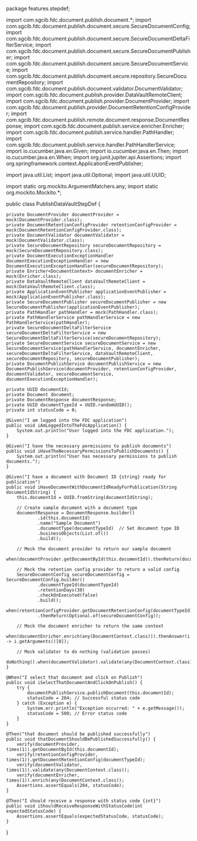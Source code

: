 package features.stepdef;

import com.sgcib.fdc.document.publish.document.*;
import com.sgcib.fdc.document.publish.document.secure.SecureDocumentConfig;
import com.sgcib.fdc.document.publish.document.secure.SecureDocumentDeltaFilterService;
import com.sgcib.fdc.document.publish.document.secure.SecureDocumentPublisher;
import com.sgcib.fdc.document.publish.document.secure.SecureDocumentService;
import com.sgcib.fdc.document.publish.document.secure.repository.SecureDocumentRepository;
import com.sgcib.fdc.document.publish.document.validator.DocumentValidator;
import com.sgcib.fdc.document.publish.provider.DataVaultRemoteClient;
import com.sgcib.fdc.document.publish.provider.DocumentProvider;
import com.sgcib.fdc.document.publish.provider.DocumentRetentionConfigProvider;
import com.sgcib.fdc.document.publish.remote.document.response.DocumentResponse;
import com.sgcib.fdc.document.publish.service.enricher.Enricher;
import com.sgcib.fdc.document.publish.service.handler.PathHandler;
import com.sgcib.fdc.document.publish.service.handler.PathHandlerService;
import io.cucumber.java.en.Given;
import io.cucumber.java.en.Then;
import io.cucumber.java.en.When;
import org.junit.jupiter.api.Assertions;
import org.springframework.context.ApplicationEventPublisher;

import java.util.List;
import java.util.Optional;
import java.util.UUID;

import static org.mockito.ArgumentMatchers.any;
import static org.mockito.Mockito.*;

public class PublishDataVaultStepDef {

    private DocumentProvider documentProvider = mock(DocumentProvider.class);
    private DocumentRetentionConfigProvider retentionConfigProvider = mock(DocumentRetentionConfigProvider.class);
    private DocumentValidator documentValidator = mock(DocumentValidator.class);
    private SecureDocumentRepository secureDocumentRepository = mock(SecureDocumentRepository.class);
    private DocumentExecutionExceptionHandler documentExecutionExceptionHandler = new DocumentExecutionExceptionHandler(secureDocumentRepository);
    private Enricher<DocumentContext> documentEnricher = mock(Enricher.class);
    private DataVaultRemoteClient dataVaultRemoteClient = mock(DataVaultRemoteClient.class);
    private ApplicationEventPublisher applicationEventPublisher = mock(ApplicationEventPublisher.class);
    private SecureDocumentPublisher secureDocumentPublisher = new SecureDocumentPublisher(applicationEventPublisher);
    private PathHandler pathHandler = mock(PathHandler.class);
    private PathHandlerService pathHandlerService = new PathHandlerService(pathHandler);
    private SecureDocumentDeltaFilterService secureDocumentDeltaFilterService = new SecureDocumentDeltaFilterService(secureDocumentRepository);
    private SecureDocumentService secureDocumentService = new SecureDocumentService(pathHandlerService, documentEnricher, secureDocumentDeltaFilterService, dataVaultRemoteClient, secureDocumentRepository, secureDocumentPublisher);
    private DocumentPublishService documentPublishService = new DocumentPublishService(documentProvider, retentionConfigProvider, documentValidator, secureDocumentService, documentExecutionExceptionHandler);
    
    private UUID documentId;
    private Document document;
    private DocumentResponse documentResponse;
    private UUID documentTypeId = UUID.randomUUID();
    private int statusCode = 0;

    @Given("I am logged into the FDC application")
    public void iAmLoggedIntoTheFdcApplication() {
        System.out.println("User logged into the FDC application.");
    }

    @Given("I have the necessary permissions to publish documents")
    public void iHaveTheNecessaryPermissionsToPublishDocuments() {
        System.out.println("User has necessary permissions to publish documents.");
    }

    @Given("I have a document with Document ID {string} ready for publication")
    public void iHaveDocumentWithDocumentIdReadyForPublication(String documentIdString) {
        this.documentId = UUID.fromString(documentIdString);
        
        // Create sample document with a document type
        documentResponse = DocumentResponse.builder()
                .id(this.documentId)
                .name("Sample Document")
                .documentType(documentTypeId)  // Set document type ID
                .businessObjects(List.of())
                .build();
                
        // Mock the document provider to return our sample document
        when(documentProvider.getDocumentById(this.documentId)).thenReturn(documentResponse);
        
        // Mock the retention config provider to return a valid config
        SecureDocumentConfig secureDocumentConfig = SecureDocumentConfig.builder()
                .documentTypeId(documentTypeId)
                .retentionDays(30)
                .checkOnExecuted(false)
                .build();
        when(retentionConfigProvider.getDocumentRetentionConfig(documentTypeId))
                .thenReturn(Optional.of(secureDocumentConfig));
                
        // Mock the document enricher to return the same context
        when(documentEnricher.enrich(any(DocumentContext.class))).thenAnswer(i -> i.getArguments()[0]);
        
        // Mock validator to do nothing (validation passes)
        doNothing().when(documentValidator).validate(any(DocumentContext.class));
    }

    @When("I select that document and click on Publish")
    public void iSelectThatDocumentAndClickOnPublish() {
        try {
            documentPublishService.publishDocument(this.documentId);
            statusCode = 204; // Successful status code
        } catch (Exception e) {
            System.err.println("Exception occurred: " + e.getMessage());
            statusCode = 500; // Error status code
        }
    }

    @Then("that document should be published successfully")
    public void thatDocumentShouldBePublishedSuccessfully() {
        verify(documentProvider, times(1)).getDocumentById(this.documentId);
        verify(retentionConfigProvider, times(1)).getDocumentRetentionConfig(documentTypeId);
        verify(documentValidator, times(1)).validate(any(DocumentContext.class));
        verify(documentEnricher, times(1)).enrich(any(DocumentContext.class));
        Assertions.assertEquals(204, statusCode);
    }

    @Then("I should receive a response with status code {int}")
    public void iShouldReceiveResponseWithStatusCode(int expectedStatusCode) {
        Assertions.assertEquals(expectedStatusCode, statusCode);
    }
}

